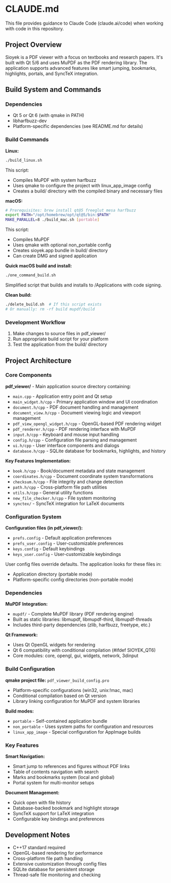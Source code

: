 # CLAUDE.md

This file provides guidance to Claude Code (claude.ai/code) when working with code in this repository.

## Project Overview

Sioyek is a PDF viewer with a focus on textbooks and research papers. It's built with Qt 5/6 and uses MuPDF as the PDF rendering library. The application supports advanced features like smart jumping, bookmarks, highlights, portals, and SyncTeX integration.

## Build System and Commands

### Dependencies
- Qt 5 or Qt 6 (with qmake in PATH)
- libharfbuzz-dev
- Platform-specific dependencies (see README.md for details)

### Build Commands

**Linux:**
```bash
./build_linux.sh
```
This script:
- Compiles MuPDF with system harfbuzz
- Uses qmake to configure the project with linux_app_image config
- Creates a build/ directory with the compiled binary and necessary files

**macOS:**
```bash
# Prerequisites: brew install qt@5 freeglut mesa harfbuzz
export PATH="/opt/homebrew/opt/qt@5/bin:$PATH"
MAKE_PARALLEL=8 ./build_mac.sh [portable]
```
This script:
- Compiles MuPDF
- Uses qmake with optional non_portable config
- Creates sioyek.app bundle in build/ directory
- Can create DMG and signed application

**Quick macOS build and install:**
```bash
./one_command_build.sh
```
Simplified script that builds and installs to /Applications with code signing.

**Clean build:**
```bash
./delete_build.sh  # If this script exists
# Or manually: rm -rf build mupdf/build
```

### Development Workflow
1. Make changes to source files in pdf_viewer/
2. Run appropriate build script for your platform
3. Test the application from the build/ directory

## Project Architecture

### Core Components

**pdf_viewer/** - Main application source directory containing:
- `main.cpp` - Application entry point and Qt setup
- `main_widget.h/cpp` - Primary application window and UI coordination
- `document.h/cpp` - PDF document handling and management
- `document_view.h/cpp` - Document viewing logic and viewport management
- `pdf_view_opengl_widget.h/cpp` - OpenGL-based PDF rendering widget
- `pdf_renderer.h/cpp` - PDF rendering interface with MuPDF
- `input.h/cpp` - Keyboard and mouse input handling
- `config.h/cpp` - Configuration file parsing and management
- `ui.h/cpp` - User interface components and dialogs
- `database.h/cpp` - SQLite database for bookmarks, highlights, and history

**Key Features Implementation:**
- `book.h/cpp` - Book/document metadata and state management
- `coordinates.h/cpp` - Document coordinate system transformations
- `checksum.h/cpp` - File integrity and change detection
- `path.h/cpp` - Cross-platform file path utilities
- `utils.h/cpp` - General utility functions
- `new_file_checker.h/cpp` - File system monitoring
- `synctex/` - SyncTeX integration for LaTeX documents

### Configuration System

**Configuration files (in pdf_viewer/):**
- `prefs.config` - Default application preferences
- `prefs_user.config` - User-customizable preferences
- `keys.config` - Default keybindings
- `keys_user.config` - User-customizable keybindings

User config files override defaults. The application looks for these files in:
- Application directory (portable mode)
- Platform-specific config directories (non-portable mode)

### Dependencies

**MuPDF Integration:**
- `mupdf/` - Complete MuPDF library (PDF rendering engine)
- Built as static libraries: libmupdf, libmupdf-third, libmupdf-threads
- Includes third-party dependencies (zlib, harfbuzz, freetype, etc.)

**Qt Framework:**
- Uses Qt OpenGL widgets for rendering
- Qt 6 compatibility with conditional compilation (#ifdef SIOYEK_QT6)
- Core modules: core, opengl, gui, widgets, network, 3dinput

### Build Configuration

**qmake project file:** `pdf_viewer_build_config.pro`
- Platform-specific configurations (win32, unix:!mac, mac)
- Conditional compilation based on Qt version
- Library linking configuration for MuPDF and system libraries

**Build modes:**
- `portable` - Self-contained application bundle
- `non_portable` - Uses system paths for configuration and resources
- `linux_app_image` - Special configuration for AppImage builds

### Key Features

**Smart Navigation:**
- Smart jump to references and figures without PDF links
- Table of contents navigation with search
- Marks and bookmarks system (local and global)
- Portal system for multi-monitor setups

**Document Management:**
- Quick open with file history
- Database-backed bookmark and highlight storage
- SyncTeX support for LaTeX integration
- Configurable key bindings and preferences

## Development Notes

- C++17 standard required
- OpenGL-based rendering for performance
- Cross-platform file path handling
- Extensive customization through config files
- SQLite database for persistent storage
- Thread-safe file monitoring and checking